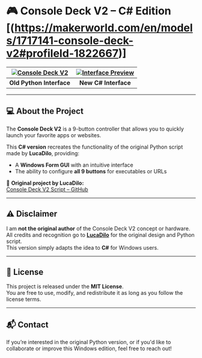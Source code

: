 # 🎮 Console Deck V2 – C# Edition [(https://makerworld.com/en/models/1717141-console-deck-v2#profileId-1822667)]

| [![Console Deck V2](https://i.postimg.cc/mrnbtFGh/Untitled.png)](https://postimg.cc/Z9rkQnnh) | [![Interface Preview](https://i.postimg.cc/5t4JPSfx/Untitled.png)](https://postimg.cc/CRQ95DZt) |
|:--:|:--:|
| **Old Python Interface** | **New C# Interface** |

---

## 💻 About the Project

The **Console Deck V2** is a 9-button controller that allows you to quickly launch your favorite apps or websites.  

This **C# version** recreates the functionality of the original Python script made by **LucaDilo**, providing:

- A **Windows Form GUI** with an intuitive interface  
- The ability to configure **all 9 buttons** for executables or URLs

🔗 **Original project by LucaDilo:**  
[Console Deck V2 Script – GitHub](https://github.com/LucaDiLorenzo98/cd_v2_script)

---

## ⚠️ Disclaimer

I am **not the original author** of the Console Deck V2 concept or hardware.  
All credits and recognition go to **[LucaDilo](https://makerworld.com/en/u/1822667)** for the original design and Python script.  
This version simply adapts the idea to **C#** for Windows users.

---

## 📄 License

This project is released under the **MIT License**.  
You are free to use, modify, and redistribute it as long as you follow the license terms.

---

## 📬 Contact

If you’re interested in the original Python version, or if you'd like to collaborate or improve this Windows edition, feel free to reach out!  

